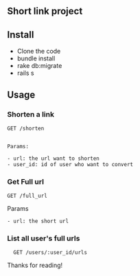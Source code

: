 ## Short link project

## Install

- Clone the code
- bundle install
- rake db:migrate
- rails s

## Usage

### Shorten a link

```
GET /shorten
```

```

Params:

- url: the url want to shorten
- user_id: id of user who want to convert
```

### Get Full url

```
GET /full_url
```

Params

```
- url: the short url
```

### List all user's full urls

```
  GET /users/:user_id/urls
```

Thanks for reading!
